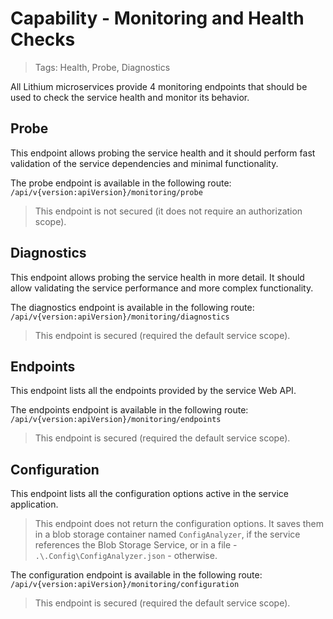 # Capability - Monitoring and Health Checks

> Tags: Health, Probe, Diagnostics

All Lithium microservices provide 4 monitoring endpoints that should be used to check the service health and monitor its behavior.

## Probe

This endpoint allows probing the service health and it should perform fast validation of the service dependencies and minimal functionality.

The probe endpoint is available in the following route: `/api/v{version:apiVersion}/monitoring/probe`

> This endpoint is not secured (it does not require an authorization scope).

## Diagnostics

This endpoint allows probing the service health in more detail. It should allow validating the service performance and more complex functionality.

The diagnostics endpoint is available in the following route: `/api/v{version:apiVersion}/monitoring/diagnostics`

> This endpoint is secured (required the default service scope).

## Endpoints

This endpoint lists all the endpoints provided by the service Web API.

The endpoints endpoint is available in the following route: `/api/v{version:apiVersion}/monitoring/endpoints`

> This endpoint is secured (required the default service scope).

## Configuration

This endpoint lists all the configuration options active in the service application.

> This endpoint does not return the configuration options. It saves them in a blob storage container named `ConfigAnalyzer`, if the service references the Blob Storage Service, or in a file - `.\.Config\ConfigAnalyzer.json` - otherwise.

The configuration endpoint is available in the following route: `/api/v{version:apiVersion}/monitoring/configuration`

> This endpoint is secured (required the default service scope).